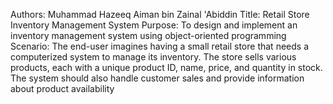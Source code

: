 Authors: Muhammad Hazeeq Aiman bin Zainal 'Abiddin
Title: Retail Store Inventory Management System
Purpose: To design and implement an inventory management system using object-oriented programming
Scenario: 
      The end-user imagines having a small retail store that needs a computerized system to
      manage its inventory. The store sells various products, each with a unique product ID, name,
      price, and quantity in stock. The system should also handle customer sales and provide
      information about product availability
